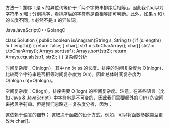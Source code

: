 方法一：排序
t 是 s 的异位词等价于「两个字符串排序后相等」。因此我们可以对字符串 s 和 t 分别排序，看排序后的字符串是否相等即可判断。此外，如果 s 和 t 的长度不同，t 必然不是 s 的异位词。

JavaJavaScriptC++GolangC

class Solution {
public boolean isAnagram(String s, String t) {
if (s.length() != t.length()) {
return false;
}
char[] str1 = s.toCharArray();
char[] str2 = t.toCharArray();
Arrays.sort(str1);
Arrays.sort(str2);
return Arrays.equals(str1, str2);
}
}
复杂度分析

时间复杂度：O(nlogn)，其中 nn 为 ss 的长度。排序的时间复杂度为 O(nlogn)，比较两个字符串是否相等时间复杂度为 O(n)，因此总体时间复杂度为 O(nlogn+n)=O(nlogn)。

空间复杂度：O(logn)。排序需要 O(logn) 的空间复杂度。注意，在某些语言（比如 Java & JavaScript）中字符串是不可变的，因此我们需要额外的 O(n) 的空间来拷贝字符串。但是我们忽略这一复杂度分析，因为：

这依赖于语言的细节；
这取决于函数的设计方式，例如，可以将函数参数类型更改为 char[]。
